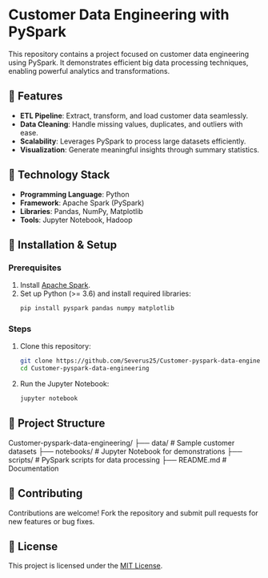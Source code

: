 # Customer Data Engineering with PySpark

This repository contains a project focused on customer data engineering using PySpark. It demonstrates efficient big data processing techniques, enabling powerful analytics and transformations.

## 🌟 Features
- **ETL Pipeline**: Extract, transform, and load customer data seamlessly.
- **Data Cleaning**: Handle missing values, duplicates, and outliers with ease.
- **Scalability**: Leverages PySpark to process large datasets efficiently.
- **Visualization**: Generate meaningful insights through summary statistics.

## 🔧 Technology Stack
- **Programming Language**: Python
- **Framework**: Apache Spark (PySpark)
- **Libraries**: Pandas, NumPy, Matplotlib
- **Tools**: Jupyter Notebook, Hadoop

## 🚀 Installation & Setup
### Prerequisites
1. Install [Apache Spark](https://spark.apache.org/).
2. Set up Python (>= 3.6) and install required libraries:
    ```bash
    pip install pyspark pandas numpy matplotlib
    ```

### Steps
1. Clone this repository:
    ```bash
    git clone https://github.com/Severus25/Customer-pyspark-data-engineering.git
    cd Customer-pyspark-data-engineering
    ```
2. Run the Jupyter Notebook:
    ```bash
    jupyter notebook
    ```

## 📂 Project Structure
Customer-pyspark-data-engineering/ ├── data/ # Sample customer datasets ├── notebooks/ # Jupyter Notebook for demonstrations ├── scripts/ # PySpark scripts for data processing ├── README.md # Documentation

## 🤝 Contributing
Contributions are welcome! Fork the repository and submit pull requests for new features or bug fixes.

## 📜 License
This project is licensed under the [MIT License](LICENSE).
